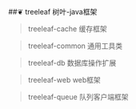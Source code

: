 ##❦ treeleaf 树叶-java框架
> treeleaf-cache 缓存框架

> treeleaf-common 通用工具类

> treeleaf-db 数据库操作扩展

> treeleaf-web web框架

> treeleaf-queue 队列客户端框架